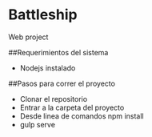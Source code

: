 # Battleship
Web project



##Requerimientos del sistema
- Nodejs instalado


##Pasos para correr el proyecto
- Clonar el repositorio
- Entrar a la carpeta del proyecto
- Desde linea de comandos npm install
- gulp serve

